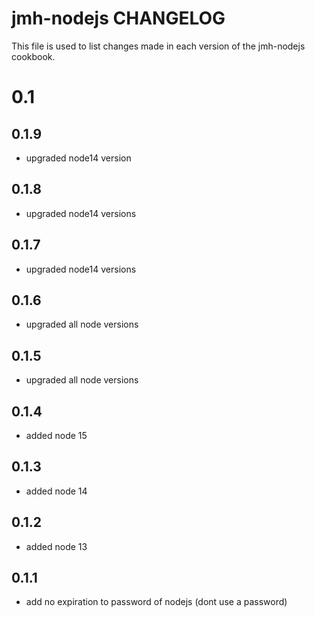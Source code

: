 # jmh-nodejs CHANGELOG

This file is used to list changes made in each version of the jmh-nodejs cookbook.

# 0.1

## 0.1.9

- upgraded node14 version

## 0.1.8

- upgraded node14 versions

## 0.1.7

- upgraded node14 versions

## 0.1.6

- upgraded all node versions

## 0.1.5

- upgraded all node versions

## 0.1.4

- added node 15

## 0.1.3

- added node 14

## 0.1.2

- added node 13

## 0.1.1

- add no expiration to password of nodejs (dont use a password)